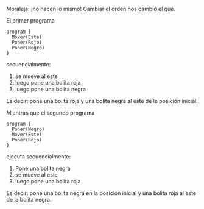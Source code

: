 Moraleja: ¡no hacen lo mismo! Cambiar el orden nos cambió el qué.

El primer programa 

```puppet
program {
  Mover(Este)
  Poner(Rojo)
  Poner(Negro)
}
```
secuencialmente:

1. se mueve al este
1. luego pone una bolita roja
1. luego pone una bolita negra

Es decir: pone una bolita roja y una bolita negra al este de la posición inicial.

Mientras que el segundo programa

```puppet
program {
  Poner(Negro)
  Mover(Este)
  Poner(Rojo)
}
```
ejecuta secuencialmente:

1. Pone una bolita negra
1. se mueve al este
1. luego pone una bolita roja

Es decir: pone una bolita negra en la posición inicial y una bolita roja al este de la bolita negra.

